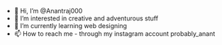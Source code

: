 - 👋 Hi, I’m @Anantraj000
- 👀 I’m interested in creative and adventurous stuff
- 🌱 I’m currently learning web designing
- 📫 How to reach me - through my instagram account probably_anant

<!---
Anantraj000/Anantraj000 is a ✨ special ✨ repository because its `README.md` (this file) appears on your GitHub profile.
You can click the Preview link to take a look at your changes.
--->
